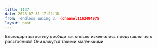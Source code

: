 ```yaml
---
title: 1137
date: 2023-07-31 17:22:16
from: 'endless шизing ⍼' (channel1162404975)
layout: post
---
```


Благодаря автостопу вообще так сильно изменилось представление о расстояниях! Они кажутся такими маленькими
